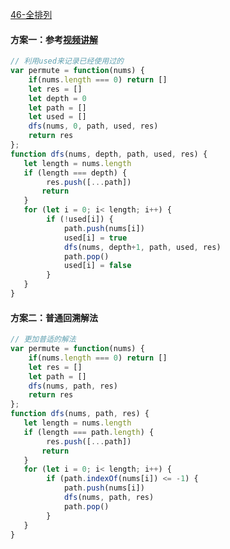 [46-全排列](https://leetcode-cn.com/problems/permutations/)


#### 方案一：参考[视频讲解](https://leetcode-cn.com/problems/permutations/solution/quan-pai-lie-by-leetcode-solution-2/)
```js
// 利用used来记录已经使用过的
var permute = function(nums) {
    if(nums.length === 0) return []
    let res = []
    let depth = 0
    let path = []
    let used = []
    dfs(nums, 0, path, used, res)
    return res
};
function dfs(nums, depth, path, used, res) {
   let length = nums.length
   if (length === depth) {
        res.push([...path])
       return
   }
   for (let i = 0; i< length; i++) {
        if (!used[i]) {
            path.push(nums[i])
            used[i] = true
            dfs(nums, depth+1, path, used, res)
            path.pop()
            used[i] = false
        }
   } 
}
```
#### 方案二：普通回溯解法
```js
// 更加普适的解法
var permute = function(nums) {
    if(nums.length === 0) return []
    let res = []
    let path = []
    dfs(nums, path, res)
    return res
};
function dfs(nums, path, res) {
   let length = nums.length
   if (length === path.length) {
        res.push([...path])
       return
   }
   for (let i = 0; i< length; i++) {
        if (path.indexOf(nums[i]) <= -1) {
            path.push(nums[i])
            dfs(nums, path, res)
            path.pop()
        }
   } 
}
```